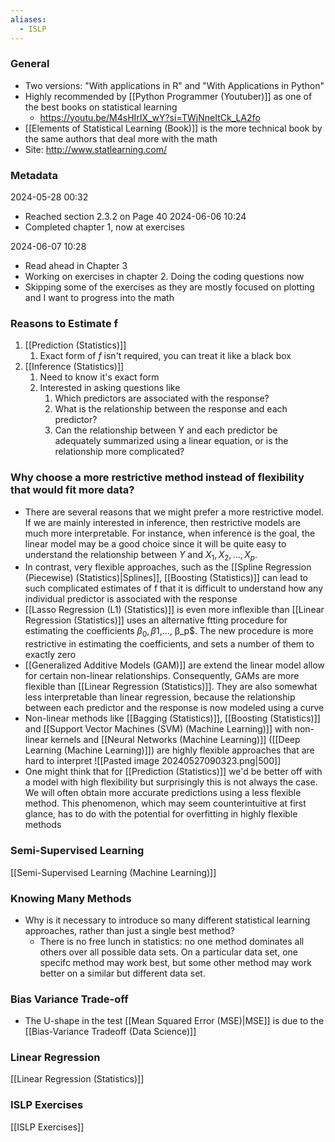 ```yaml
---
aliases:
  - ISLP
---
```


### General
- Two versions: "With applications in R" and "With Applications in Python"
- Highly recommended by [[Python Programmer (Youtuber)]] as one of the best books on statistical learning
	- https://youtu.be/M4sHIrIX_wY?si=TWjNneItCk_LA2fo
- [[Elements of Statistical Learning (Book)]]  is the more technical book by the same authors that deal more with the math
- Site: http://www.statlearning.com/

### Metadata
2024-05-28 00:32
- Reached section 2.3.2 on Page 40
2024-06-06 10:24
- Completed chapter 1, now at exercises

2024-06-07 10:28
- Read ahead in Chapter 3
- Working on exercises in chapter 2. Doing the coding questions now
- Skipping some of the exercises as they are mostly focused on plotting and I want to progress into the math

### Reasons to Estimate f
1. [[Prediction (Statistics)]]
	1. Exact form of $f$ isn't required, you can treat it like a black box
2. [[Inference (Statistics)]]
	1. Need to know it's exact form
	2. Interested in asking questions like
		1. Which predictors are associated with the response?
		2. What is the relationship between the response and each predictor?
		3. Can the relationship between Y and each predictor be adequately summarized using a linear equation, or is the relationship more complicated?

### Why choose a  more restrictive method instead of flexibility that would fit more data?
- There are several reasons that we might prefer a more restrictive model. If we are mainly interested in inference, then restrictive models are much more interpretable. For instance, when inference is the goal, the linear model may be a good choice since it will be quite easy to understand the relationship between $Y$ and $X_1, X_2,...,X_p$.
- In contrast, very flexible approaches, such as the [[Spline Regression (Piecewise) (Statistics)|Splines]], [[Boosting (Statistics)]] can lead to such complicated estimates of f that it is difficult to understand how any individual predictor is associated with the response
- [[Lasso Regression (L1) (Statistics)]] is even more inflexible than [[Linear Regression (Statistics)]] uses an alternative ftting procedure for estimating the coefficients $β_0, β$1,..., β_p$. The new procedure is more restrictive in estimating the coefficients, and sets a number of them to exactly zero
- [[Generalized Additive Models (GAM)]] are extend the linear model allow for certain non-linear relationships. Consequently, GAMs are more flexible than [[Linear Regression (Statistics)]]. They are also somewhat less interpretable than linear regression, because the relationship between each predictor and the response is now modeled using a curve
- Non-linear methods like [[Bagging (Statistics)]], [[Boosting (Statistics)]] and [[Support Vector Machines (SVM) (Machine Learning)]] with non-linear kernels and [[Neural Networks (Machine Learning)]] ([[Deep Learning (Machine Learning)]]) are highly flexible approaches that are hard to interpret
![[Pasted image 20240527090323.png|500]]
- One might think that for [[Prediction (Statistics)]] we'd be better off with a model with high flexibility but surprisingly this is not always the case. We will often obtain more accurate predictions using a less flexible method. This phenomenon, which may seem counterintuitive at first glance, has to do with the potential for overfitting in highly flexible methods

### Semi-Supervised Learning
[[Semi-Supervised Learning (Machine Learning)]]


### Knowing Many Methods
- Why is it necessary to introduce so many different statistical learning approaches, rather than just a single best method? 
	- There is no free lunch in statistics: no one method dominates all others over all possible data sets. On a particular data set, one specifc method may work best, but some other method may work better on a similar but different data set.


### Bias Variance Trade-off
- The U-shape in the test [[Mean Squared Error (MSE)|MSE]] is due to the [[Bias-Variance Tradeoff (Data Science)]]

### Linear Regression
[[Linear Regression (Statistics)]]

### ISLP Exercises
[[ISLP Exercises]]